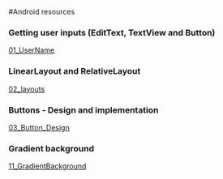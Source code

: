 #Android resources

### Getting user inputs (EditText, TextView and Button)
[01_UserName](01_UserName/readme.md)

### LinearLayout and RelativeLayout
[02_layouts](02_layouts/readme.md)

### Buttons - Design and implementation
[03_Button_Design](03_Button_Design/readme.md)

### Gradient background
[11_GradientBackground](11_GradientBackground/readme.md)

